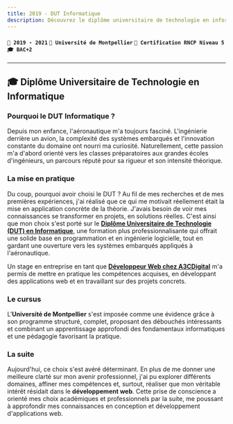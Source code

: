 ```yaml
---
title: 2019 - DUT Informatique
description: Découvrez le diplôme universitaire de technologie en informatique à l'Université de Montpellier.
---
```


#### `📅 2019 - 2021` `🏫 Université de Montpellier` `📜 Certification RNCP Niveau 5` `🎓 BAC+2`

---

## 🎓 Diplôme Universitaire de Technologie en Informatique

### Pourquoi le DUT Informatique ?

Depuis mon enfance, l'aéronautique m'a toujours fasciné. L'ingénierie derrière un avion, la complexité des systèmes embarqués et l'innovation constante du domaine ont nourri ma curiosité. Naturellement, cette passion m'a d'abord orienté vers les classes préparatoires aux grandes écoles d'ingénieurs, un parcours réputé pour sa rigueur et son intensité théorique.

### La mise en pratique

Du coup, pourquoi avoir choisi le DUT ?
Au fil de mes recherches et de mes premières expériences, j'ai réalisé que ce qui me motivait réellement était la mise en application concrète de la théorie. J'avais besoin de voir mes connaissances se transformer en projets, en solutions réelles. C'est ainsi que mon choix s'est porté sur le **[Diplôme Universitaire de Technologie (DUT) en Informatique](https://iut-montpellier-sete.edu.umontpellier.fr/files/2020/01/Fiche-de-formation-DUT-Info_R_V_2020.pdf)**, une formation plus professionnalisante qui offrait une solide base en programmation et en ingénierie logicielle, tout en gardant une ouverture vers les systèmes embarqués appliqués à l'aéronautique.

Un stage en entreprise en tant que **[Développeur Web chez A3CDigital](../../03-experiences/04-a3cdigital/index.md)** m'a permis de mettre en pratique les compétences acquises, en développant des applications web et en travaillant sur des projets concrets.

### Le cursus

L'**Université de Montpellier** s'est imposée comme une évidence grâce à son programme structuré, complet, proposant des débouchés intéressants et combinant un apprentissage approfondi des fondamentaux informatiques et une pédagogie favorisant la pratique.

### La suite

Aujourd'hui, ce choix s'est avéré déterminant. En plus de me donner une meilleure clarté sur mon avenir professionnel, j'ai pu explorer différents domaines, affiner mes compétences et, surtout, réaliser que mon véritable intérêt résidait dans le **développement web**. Cette prise de conscience a orienté mes choix académiques et professionnels par la suite, me poussant à approfondir mes connaissances en conception et développement d'applications web.
